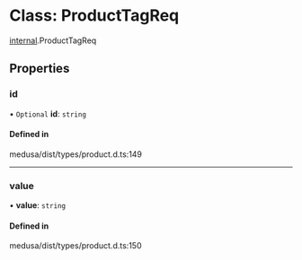 # Class: ProductTagReq

[internal](../modules/internal-18.md).ProductTagReq

## Properties

### id

• `Optional` **id**: `string`

#### Defined in

medusa/dist/types/product.d.ts:149

___

### value

• **value**: `string`

#### Defined in

medusa/dist/types/product.d.ts:150
